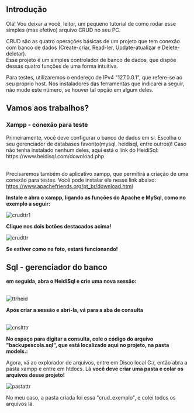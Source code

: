 <h2>Introdução</h2>

Olá! Vou deixar a você, leitor, um pequeno tutorial de como rodar esse simples (mas efetivo) arquivo CRUD no seu PC.<br>

CRUD são as quatro operações básicas de um projeto que tem conexão com banco de dados (Create-criar, Read-ler, Update-atualizar e Delete-deletar).<br>
Esse projeto é um simples controlador de banco de dados, que dispõe dessas quatro funções de uma forma intuitiva.

Para testes, utilizaremos o endereço de IPv4 "127.0.0.1", que refere-se ao seu próprio host. Nos instaladores das ferramentas que indicarei a seguir, não mude este número, se houver tal opção em algum deles.<br>

<h2>Vamos aos trabalhos?</h2>
<h3> Xampp - conexão para teste </h3>
Primeiramente, você deve configurar o banco de dados em si. Escolha o seu gerenciador de databases favorito(mysql, heidisql, entre outros)!
Caso não tenha instalado nenhum deles, aqui está o link do HeidiSql:
https://www.heidisql.com/download.php <br><br>

Precisaremos também do aplicativo xampp, que permitirá a criação de uma conexão para testes. Você pode instalar ele nesse link abaixo:
https://www.apachefriends.org/pt_br/download.html <br>

<b>Instale e abra o xampp, ligando as funções do Apache e MySql, como no exemplo a seguir:</b><br>

![crudttr1](https://user-images.githubusercontent.com/105890630/228091860-457b800c-14c2-4fd5-a796-9e05ec014ec7.png)<br>

<b>Clique nos dois botões destacados acima!</b>


![crudttr](https://user-images.githubusercontent.com/105890630/228091889-5375746e-7eea-4010-9ce2-96e41a83aa7b.png)<br>

<b>Se estiver como na foto, estará funcionando!</b><br>

  <h2> Sql - gerenciador do banco </h2>
<b>em seguida, abra o HeidiSql e crie uma nova sessão:</b><br><br>


![ttrheid](https://user-images.githubusercontent.com/105890630/228086603-84950eaf-9e3c-4053-9c63-404af5451554.png)<br>


<b>Após criar a sessão e abrí-la, vá para a aba de consulta</b><br><br>

![cnsltttr](https://user-images.githubusercontent.com/105890630/228091141-afabbec0-4d4f-4d24-b4c2-b1e6b4310fe0.png)<br>

<b>No espaço para digitar a consulta, cole o código do arquivo "backupescola.sql", que está localizado aqui no projeto, na pasta models.:</b><br>

Agora, vá ao explorador de arquivos, entre em Disco local C:/, então abra a pasta xampp e entre em htdocs. Lá <b>você deve criar uma pasta e colar os arquivos desse projeto!</b><br>



![pastattr](https://user-images.githubusercontent.com/105890630/228382101-098f7f1e-17dd-4adf-9b69-33ca676b256b.png)<br>

No meu caso, a pasta criada foi essa "crud_exemplo", e colei todos os arquivos lá.




  
